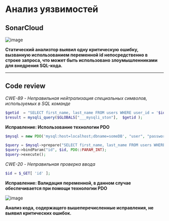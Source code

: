 # Анализ уязвимостей

## SonarCloud
![image](https://user-images.githubusercontent.com/78639838/200187776-5f379402-0fcf-4c9d-8115-fe63a9ede959.png)

**Статический анализтор выявил одну критическую ошибку, вызванную использованием переменной id непосредственно в строке запроса, что может быть использовано злоумышленниками для внедрения SQL-кода.**

____________________________________________________________________________________

## Code review

*CWE-89 - Неправильная нейтрализация специальных символов, используемых в SQL команде*

```php
$getid  = "SELECT first_name, last_name FROM users WHERE user_id = '$id';";
$result = mysqli_query($GLOBALS["___mysqli_ston"],  $getid );
```
**Исправление: Использование технологии PDO**

```php
$mysql = new PDO('mysql:host=localhost;dbname=someDB', "user", "password");

$query = $mysql->prepare("SELECT first_name, last_name FROM users WHERE user_id = :id;");
$query->bindParam("id", $id, PDO::PARAM_INT);
$query->execute();
```

*CWE-20 - Неправильная проверка ввода*

```php
$id = $_GET[ 'id' ];
```
**Исправление: Валидация переменной, в данном случае обеспечивается при помощи технологии PDO**

![image](https://user-images.githubusercontent.com/78639838/200187682-35e2a419-9ce6-455c-9d29-77c090d44c14.png)

**Анализ кода, содержащего вышеперечисленные исправления, не выявил критических ошибок.**
